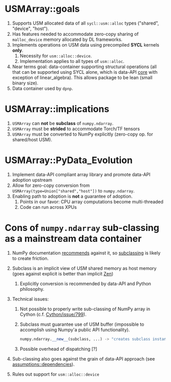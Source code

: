 # USMArray::goals

1. Supports USM allocated data of all `sycl::usm::alloc` types ("shared", "device", "host").
2. Has features needed to accommodate zero-copy sharing of `malloc_device` memory allocated by DL frameworks.
3. Implements operations on USM data using precompiled **SYCL** kernels **only**.
   1. Necessity for `usm::alloc::device`.
   2. Implementation applies to all types of `usm::alloc`.
4. Near terms goal: data-container supporting structural operations (all that can be supported using SYCL alone, which is data-API [core](https://data-apis.org/array-api/latest/purpose_and_scope.html) with exception of linear_algebra). This allows package to be lean (small binary size).
5. Data container used by `dpnp`.

# USMArray::implications

1. `USMArray` can **not** be **subclass** of `numpy.ndarray`.
2. `USMArray` must be **strided** to accommodate Torch/TF tensors
3. `USMArray` must be converted to NumPy explicitly (zero-copy op. for shared/host USM).

# USMArray::PyData_Evolution

1. Implement data-API compliant array library and promote data-API adoption upstream
2. Allow for zero-copy conversion from `USMArray(type=Union["shared","host"])` to `numpy.ndarray`.
3. Enabling path to adoption is **not** a guarantee of adoption. 
   1. Points in our favor: CPU array computations become multi-threaded
   2. Code can run across XPUs

# Cons of `numpy.ndarray` sub-classing as a mainstream data container

1. NumPy documentation [recommends](https://numpy.org/devdocs/reference/arrays.classes.html) against it, so [subclassing](https://numpy.org/doc/stable/user/basics.subclassing.html) is likely to create friction.

2. Subclass is an implicit view of USM shared memory as host memory (goes against explicit is better than implicit [Zen](https://www.python.org/dev/peps/pep-0020/))

   1. Explicitly conversion is recommended by data-API and Python philosophy.

3. Technical issues:

   1. Not possible to properly write sub-classing of  NumPy array in Cython (c.f. [Cython/issue/799](https://github.com/cython/cython/issues/799)).

   2. Subclass must guarantee use of USM buffer (impossible to accomplish using Numpy'a public API functionality).

      ```python
      numpy.ndarray.__new__(subclass, ...) -> "creates subclass instance with malloc memory rather than usm_shared memory"
      ```

   3. Possible overhead of dispatching [?]

4. Sub-classing also goes against the grain of data-API approach (see [assumptions::dependencies](https://data-apis.org/array-api/latest/assumptions.html#dependencies)).

5. Rules out support for `usm::alloc::device`


